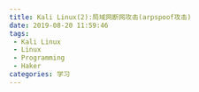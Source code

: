 ```yaml
---
title: Kali Linux(2):局域网断网攻击(arpspoof攻击)
date: 2019-08-20 11:59:46
tags: 
 - Kali Linux
 - Linux
 - Programming
 - Haker
categories: 学习
---
```

